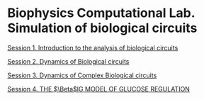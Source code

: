 # Biophysics Computational Lab. Simulation of biological circuits

[Session 1. Introduction to the analysis of biological circuits](https://github.com/amoyag/Biofisica/blob/main/session1_FFL.ipynb)

[Session 2. Dynamics of Biological circuits](https://github.com/amoyag/Biofisica/blob/main/session2_circuit_dynamics.ipynb)

[Session 3. Dynamics of Complex Biological circuits](https://github.com/amoyag/Biofisica/blob/main/session3_complexcircuits.ipynb)

[Session 4. THE $\Beta$IG MODEL OF GLUCOSE REGULATION](https://github.com/amoyag/Biofisica/blob/main/session4_BIGmodel_dynamicalcompensation.ipynb)

